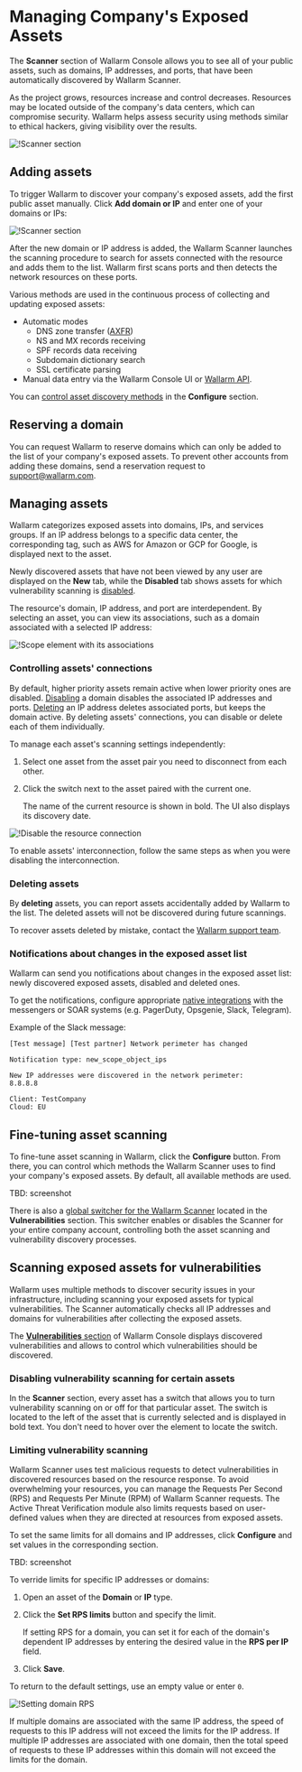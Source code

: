 # Managing Company's Exposed Assets

The **Scanner** section of Wallarm Console allows you to see all of your public assets, such as domains, IP addresses, and ports, that have been automatically discovered by Wallarm Scanner.

As the project grows, resources increase and control decreases. Resources may be located outside of the company's data centers, which can compromise security. Wallarm helps assess security using methods similar to ethical hackers, giving visibility over the results.

![!Scanner section](../images/user-guides/scanner/check-scope.png)

## Adding assets

To trigger Wallarm to discover your company's exposed assets, add the first public asset manually. Click **Add domain or IP** and enter one of your domains or IPs:

![!Scanner section](../images/user-guides/scanner/add-asset-manually.png)

After the new domain or IP address is added, the Wallarm Scanner launches the scanning procedure to search for assets connected with the resource and adds them to the list. Wallarm first scans ports and then detects the network resources on these ports.

Various methods are used in the continuous process of collecting and updating exposed assets:

* Automatic modes
    * DNS zone transfer ([AXFR](https://tools.ietf.org/html/rfc5936))
    * NS and MX records receiving
    * SPF records data receiving
    * Subdomain dictionary search
    * SSL certificate parsing
* Manual data entry via the Wallarm Console UI or [Wallarm API](../api/overview.md).

You can [control asset discovery methods](#fine-tuning-asset-scanning) in the **Configure** section.

## Reserving a domain

You can request Wallarm to reserve domains which can only be added to the list of your company's exposed assets. To prevent other accounts from adding these domains, send a reservation request to [support@wallarm.com](mailto:support@wallarm.com).

## Managing assets

Wallarm categorizes exposed assets into domains, IPs, and services groups. If an IP address belongs to a specific data center, the corresponding tag, such as AWS for Amazon or GCP for Google, is displayed next to the asset.

Newly discovered assets that have not been viewed by any user are displayed on the **New** tab, while the **Disabled** tab shows assets for which vulnerability scanning is [disabled](#disabling-vulnerability-scanning-for-certain-assets).

The resource's domain, IP address, and port are interdependent. By selecting an asset, you can view its associations, such as a domain associated with a selected IP address:

![!Scope element with its associations](../images/user-guides/scanner/asset-with-associations.png)

### Controlling assets' connections

By default, higher priority assets remain active when lower priority ones are disabled. [Disabling](#disabling-vulnerability-scanning-for-certain-assets) a domain disables the associated IP addresses and ports. [Deleting](#deleting-assets) an IP address deletes associated ports, but keeps the domain active. By deleting assets' connections, you can disable or delete each of them individually.

To manage each asset's scanning settings independently:

1. Select one asset from the asset pair you need to disconnect from each other.
1. Click the switch next to the asset paired with the current one.

    The name of the current resource is shown in bold. The UI also displays its discovery date.

![!Disable the resource connection](../images/user-guides/scanner/disable-association.png)

To enable assets' interconnection, follow the same steps as when you were disabling the interconnection.

### Deleting assets

By **deleting** assets, you can report assets accidentally added by Wallarm to the list. The deleted assets will not be discovered during future scannings.

To recover assets deleted by mistake, contact the [Wallarm support team](mailto:support@wallarm.com).

### Notifications about changes in the exposed asset list

Wallarm can send you notifications about changes in the exposed asset list: newly discovered exposed assets, disabled and deleted ones.

To get the notifications, configure appropriate [native integrations](settings/integrations/integrations-intro.md) with the messengers or SOAR systems (e.g. PagerDuty, Opsgenie, Slack, Telegram).

Example of the Slack message:

```
[Test message] [Test partner] Network perimeter has changed

Notification type: new_scope_object_ips

New IP addresses were discovered in the network perimeter:
8.8.8.8

Client: TestCompany
Cloud: EU
```

## Fine-tuning asset scanning

To fine-tune asset scanning in Wallarm, click the **Configure** button. From there, you can control which methods the Wallarm Scanner uses to find your company's exposed assets. By default, all available methods are used.

TBD: screenshot

There is also a [global switcher for the Wallarm Scanner](vulnerabilities.md#configuring-vulnerability-detection) located in the **Vulnerabilities** section. This switcher enables or disables the Scanner for your entire company account, controlling both the asset scanning and vulnerability discovery processes.

## Scanning exposed assets for vulnerabilities

Wallarm uses multiple methods to discover security issues in your infrastructure, including scanning your exposed assets for typical vulnerabilities. The Scanner automatically checks all IP addresses and domains for vulnerabilities after collecting the exposed assets.

The [**Vulnerabilities** section](vulnerabilities.md) of Wallarm Console displays discovered vulnerabilities and allows to control which vulnerabilities should be discovered.

### Disabling vulnerability scanning for certain assets

In the **Scanner** section, every asset has a switch that allows you to turn vulnerability scanning on or off for that particular asset. The switch is located to the left of the asset that is currently selected and is displayed in bold text. You don't need to hover over the element to locate the switch.

### Limiting vulnerability scanning

Wallarm Scanner uses test malicious requests to detect vulnerabilities in discovered resources based on the resource response. To avoid overwhelming your resources, you can manage the Requests Per Second (RPS) and Requests Per Minute (RPM) of Wallarm Scanner requests. The Active Threat Verification module also limits requests based on user-defined values when they are directed at resources from exposed assets.

To set the same limits for all domains and IP addresses, click **Configure** and set values in the corresponding section.

TBD: screenshot

To verride limits for specific IP addresses or domains:

1. Open an asset of the **Domain** or **IP** type.
1. Click the **Set RPS limits** button and specify the limit.

    If setting RPS for a domain, you can set it for each of the domain's dependent IP addresses by entering the desired value in the **RPS per IP** field.
1. Click **Save**.

To return to the default settings, use an empty value or enter `0`.

![!Setting domain RPS](../images/user-guides/scanner/set-rps-for-domain.png)

If multiple domains are associated with the same IP address, the speed of requests to this IP address will not exceed the limits for the IP address. If multiple IP addresses are associated with one domain, then the total speed of requests to these IP addresses within this domain will not exceed the limits for the domain.
